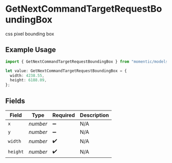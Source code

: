 # GetNextCommandTargetRequestBoundingBox

css pixel bounding box

## Example Usage

```typescript
import { GetNextCommandTargetRequestBoundingBox } from "momentic/models/operations";

let value: GetNextCommandTargetRequestBoundingBox = {
  width: 4238.55,
  height: 6188.09,
};
```

## Fields

| Field              | Type               | Required           | Description        |
| ------------------ | ------------------ | ------------------ | ------------------ |
| `x`                | *number*           | :heavy_minus_sign: | N/A                |
| `y`                | *number*           | :heavy_minus_sign: | N/A                |
| `width`            | *number*           | :heavy_check_mark: | N/A                |
| `height`           | *number*           | :heavy_check_mark: | N/A                |